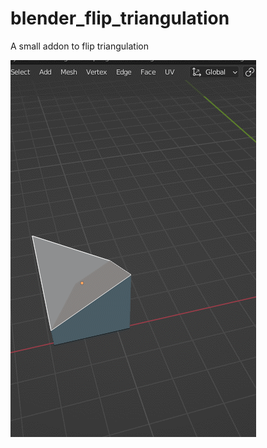 # blender_flip_triangulation
A small addon to flip triangulation

![A gif showing the tool](flip_face_triangulation.gif?raw=true)
